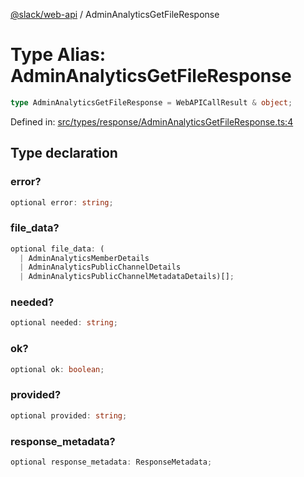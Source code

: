[@slack/web-api](../index.md) / AdminAnalyticsGetFileResponse

# Type Alias: AdminAnalyticsGetFileResponse

```ts
type AdminAnalyticsGetFileResponse = WebAPICallResult & object;
```

Defined in: [src/types/response/AdminAnalyticsGetFileResponse.ts:4](https://github.com/slackapi/node-slack-sdk/blob/main/packages/web-api/src/types/response/AdminAnalyticsGetFileResponse.ts#L4)

## Type declaration

### error?

```ts
optional error: string;
```

### file\_data?

```ts
optional file_data: (
  | AdminAnalyticsMemberDetails
  | AdminAnalyticsPublicChannelDetails
  | AdminAnalyticsPublicChannelMetadataDetails)[];
```

### needed?

```ts
optional needed: string;
```

### ok?

```ts
optional ok: boolean;
```

### provided?

```ts
optional provided: string;
```

### response\_metadata?

```ts
optional response_metadata: ResponseMetadata;
```
